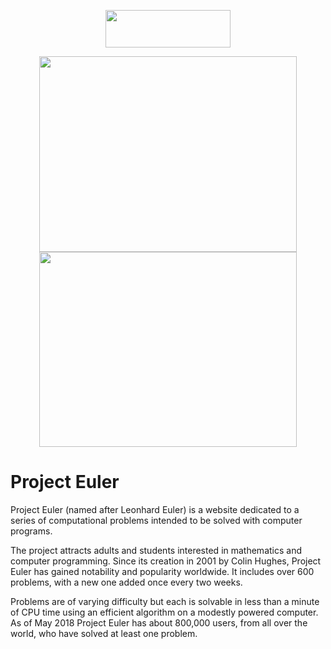 <p align = "center">
  <img src="https://projecteuler.net/profile/matteoesposito.png" height="60" width="200">
</p>

<p align = "center">
  <img src="https://projecteuler.net/cache/statistics_problems_graph.png" height="312.5" width="412.5">
  <img src="https://projecteuler.net/cache/statistics_problems_graph2.png" height="312.5" width="412.5">
</p>

# Project Euler

Project Euler (named after Leonhard Euler) is a website dedicated to a series of computational problems intended to be solved with computer programs. 

The project attracts adults and students interested in mathematics and computer programming. Since its creation in 2001 by Colin Hughes, Project Euler has gained notability and popularity worldwide. It includes over 600 problems, with a new one added once every two weeks. 

Problems are of varying difficulty but each is solvable in less than a minute of CPU time using an efficient algorithm on a modestly powered computer. As of May 2018 Project Euler has about 800,000 users, from all over the world, who have solved at least one problem.
